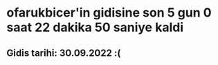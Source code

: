# ofarukbicer'in gidisine son 5 gun 0 saat 22 dakika 50 saniye kaldi

## Gidis tarihi: 30.09.2022 :(